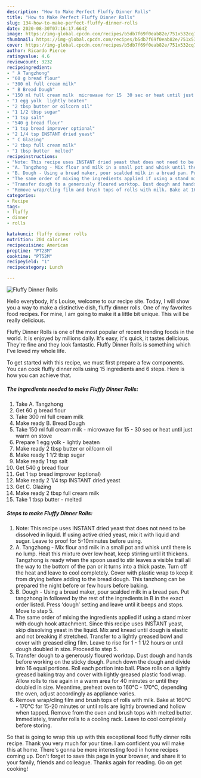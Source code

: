 ```yaml
---
description: "How to Make Perfect Fluffy Dinner Rolls"
title: "How to Make Perfect Fluffy Dinner Rolls"
slug: 134-how-to-make-perfect-fluffy-dinner-rolls
date: 2020-08-30T07:16:17.664Z
image: https://img-global.cpcdn.com/recipes/b5db7f69f0eab82e/751x532cq70/fluffy-dinner-rolls-recipe-main-photo.jpg
thumbnail: https://img-global.cpcdn.com/recipes/b5db7f69f0eab82e/751x532cq70/fluffy-dinner-rolls-recipe-main-photo.jpg
cover: https://img-global.cpcdn.com/recipes/b5db7f69f0eab82e/751x532cq70/fluffy-dinner-rolls-recipe-main-photo.jpg
author: Ricardo Pierce
ratingvalue: 4.6
reviewcount: 3232
recipeingredient:
- " A Tangzhong"
- "60 g bread flour"
- "300 ml full cream milk"
- " B Bread Dough"
- "150 ml full cream milk  microwave for 15  30 sec or heat until just warm on stove"
- "1 egg yolk  lightly beaten"
- "2 tbsp butter or oilcorn oil"
- "1 1/2 tbsp sugar"
- "1 tsp salt"
- "540 g bread flour"
- "1 tsp bread improver optional"
- "2 1/4 tsp INSTANT dried yeast"
- " C Glazing"
- "2 tbsp full cream milk"
- "1 tbsp butter  melted"
recipeinstructions:
- "Note: This recipe uses INSTANT dried yeast that does not need to be dissolved in liquid. If using active dried yeast, mix it with liquid and sugar. Leave to proof for 5-10minutes before using."
- "A. Tangzhong - Mix flour and milk in a small pot and whisk until there is no lump. Heat this mixture over low heat, keep stirring until it thickens. Tangzhong is ready when the spoon used to stir leaves a visible trail all the way to the bottom of the pan or it turns into a thick paste. Turn off the heat and leave to cool completely. Cover with plastic wrap to keep it from drying before adding to the bread dough. This tanzhong can be prepared the night before or few hours before baking."
- "B. Dough - Using a bread maker, pour scalded milk in a bread pan. Put tangzhong in followed by the rest of the ingredients in B in the exact order listed. Press ‘dough’ setting and leave until it beeps and stops. Move to step 5."
- "The same order of mixing the ingredients applied if using a stand mixer with dough hook attachment. Since this recipe uses INSTANT yeast, skip dissolving yeast in the liquid. Mix and knead until dough is elastic and not breaking if stretched. Transfer to a lightly greased bowl and cover with greased cling film. Leave to rise for 1 - 1 1/2 hours or until dough doubled in size. Proceed to step 5."
- "Transfer dough to a generously floured worktop. Dust dough and hands before working on the sticky dough. Punch down the dough and divide into 16 equal portions. Roll each portion into ball. Place rolls on a lightly greased baking tray and cover with lightly greased plastic food wrap. Allow rolls to rise again in a warm area for 40 minutes or until they doubled in size. Meantime, preheat oven to 160°C - 170°C, depending the oven, adjust accordingly as appliance varies."
- "Remove wrap/cling film and brush tops of rolls with milk. Bake at 160°C - 170°C for 15-20 minutes or until rolls are lightly browned and hollow when tapped. Remove from the oven and brush tops with melted butter. Immediately, transfer rolls to a cooling rack. Leave to cool completely before storing."
categories:
- Recipe
tags:
- fluffy
- dinner
- rolls

katakunci: fluffy dinner rolls 
nutrition: 204 calories
recipecuisine: American
preptime: "PT23M"
cooktime: "PT52M"
recipeyield: "1"
recipecategory: Lunch

---
```



![Fluffy Dinner Rolls](https://img-global.cpcdn.com/recipes/b5db7f69f0eab82e/751x532cq70/fluffy-dinner-rolls-recipe-main-photo.jpg)

Hello everybody, it's Louise, welcome to our recipe site. Today, I will show you a way to make a distinctive dish, fluffy dinner rolls. One of my favorites food recipes. For mine, I am going to make it a little bit unique. This will be really delicious.



Fluffy Dinner Rolls is one of the most popular of recent trending foods in the world. It is enjoyed by millions daily. It's easy, it's quick, it tastes delicious. They're fine and they look fantastic. Fluffy Dinner Rolls is something which I've loved my whole life.


To get started with this recipe, we must first prepare a few components. You can cook fluffy dinner rolls using 15 ingredients and 6 steps. Here is how you can achieve that.

<!--inarticleads1-->

##### The ingredients needed to make Fluffy Dinner Rolls:

1. Take  A. Tangzhong
1. Get 60 g bread flour
1. Take 300 ml full cream milk
1. Make ready  B. Bread Dough
1. Take 150 ml full cream milk - microwave for 15 - 30 sec or heat until just warm on stove
1. Prepare 1 egg yolk - lightly beaten
1. Make ready 2 tbsp butter or oil/corn oil
1. Make ready 1 1/2 tbsp sugar
1. Make ready 1 tsp salt
1. Get 540 g bread flour
1. Get 1 tsp bread improver (optional)
1. Make ready 2 1/4 tsp INSTANT dried yeast
1. Get  C. Glazing
1. Make ready 2 tbsp full cream milk
1. Take 1 tbsp butter - melted




<!--inarticleads2-->

##### Steps to make Fluffy Dinner Rolls:

1. Note: This recipe uses INSTANT dried yeast that does not need to be dissolved in liquid. If using active dried yeast, mix it with liquid and sugar. Leave to proof for 5-10minutes before using.
1. A. Tangzhong - Mix flour and milk in a small pot and whisk until there is no lump. Heat this mixture over low heat, keep stirring until it thickens. Tangzhong is ready when the spoon used to stir leaves a visible trail all the way to the bottom of the pan or it turns into a thick paste. Turn off the heat and leave to cool completely. Cover with plastic wrap to keep it from drying before adding to the bread dough. This tanzhong can be prepared the night before or few hours before baking.
1. B. Dough - Using a bread maker, pour scalded milk in a bread pan. Put tangzhong in followed by the rest of the ingredients in B in the exact order listed. Press ‘dough’ setting and leave until it beeps and stops. Move to step 5.
1. The same order of mixing the ingredients applied if using a stand mixer with dough hook attachment. Since this recipe uses INSTANT yeast, skip dissolving yeast in the liquid. Mix and knead until dough is elastic and not breaking if stretched. Transfer to a lightly greased bowl and cover with greased cling film. Leave to rise for 1 - 1 1/2 hours or until dough doubled in size. Proceed to step 5.
1. Transfer dough to a generously floured worktop. Dust dough and hands before working on the sticky dough. Punch down the dough and divide into 16 equal portions. Roll each portion into ball. Place rolls on a lightly greased baking tray and cover with lightly greased plastic food wrap. Allow rolls to rise again in a warm area for 40 minutes or until they doubled in size. Meantime, preheat oven to 160°C - 170°C, depending the oven, adjust accordingly as appliance varies.
1. Remove wrap/cling film and brush tops of rolls with milk. Bake at 160°C - 170°C for 15-20 minutes or until rolls are lightly browned and hollow when tapped. Remove from the oven and brush tops with melted butter. Immediately, transfer rolls to a cooling rack. Leave to cool completely before storing.




So that is going to wrap this up with this exceptional food fluffy dinner rolls recipe. Thank you very much for your time. I am confident you will make this at home. There's gonna be more interesting food in home recipes coming up. Don't forget to save this page in your browser, and share it to your family, friends and colleague. Thanks again for reading. Go on get cooking!

